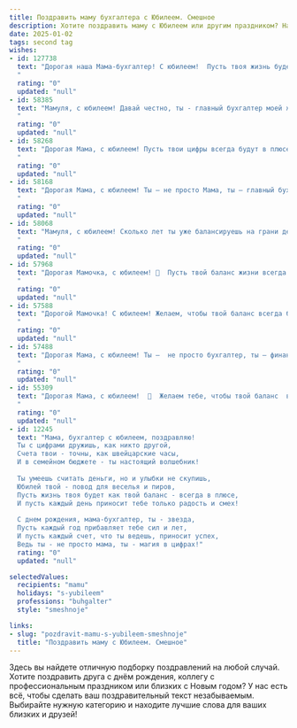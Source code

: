 ```yaml
---
title: Поздравить маму бухгалтера с Юбилеем. Смешное
description: Хотите поздравить маму с Юбилеем или другим праздником? Наш ИИ создаст незабываемое поздравление, а вы обязательно выделитесь среди других.  
date: 2025-01-02
tags: second tag
wishes:
- id: 127738
  text: "Дорогая наша Мама-бухгалтер! С юбилеем!  Пусть твоя жизнь будет такой же стабильной, как баланс на твоем счете, а настроение —  ярче, чем отчет о прибылях!  Желаем тебе  столько радости, что даже налоговая позавидует, и чтобы все твои  \"расходы\"  были только на  приятные вещи!  С праздником!
  "
  rating: "0"
  updated: "null"
- id: 58385
  text: "Мамуля, с юбилеем! Давай честно, ты - главный бухгалтер моей жизни, балансируешь поступления любви и траты на мои шалости с юного возраста. За годы своей работы ты провела больше аудитов, чем  \"Роснефть\", но за все время не нашла ни одной ошибки в моих поступках (ну почти!).  Желаю тебе оставаться самой красивой, самой мудрой и, конечно же, самой щедрой женщиной на свете! Счастья тебе, здоровья и  пусть \"черный\" юмор в твоей жизни будет только в анекдотах! 😉
  "
  rating: "0"
  updated: "null"
- id: 58268
  text: "Дорогая Мама, с юбилеем! Пусть твои цифры всегда будут в плюсе, дебетовые и кредитовые балансы - в идеальном порядке, а жизнь - в вечном цейтноте от счастья!  🎉
  "
  rating: "0"
  updated: "null"
- id: 58168
  text: "Дорогая Мама, с юбилеем! Ты – не просто Мама, ты – главный бухгалтер нашей семьи, и, как известно, с деньгами шутки плохи. А вот с тобой шутить можно!  Пусть твоя жизнь будет полна не только финансовых успехов, но и радости, любви и, конечно же, вкусных тортов! 🍰🎉🥂
  "
  rating: "0"
  updated: "null"
- id: 58068
  text: "Мамуля, с юбилеем! Сколько лет ты уже балансируешь на грани дефицита и прибыли, ведёшь подсчеты, не давая ни единому рублю ускользнуть? Поздравляем тебя и желаем, чтобы твой личный бюджет всегда был в плюсе, а  счета –  пополнялись стабильно и без перебоев. 😂🥂
  "
  rating: "0"
  updated: "null"
- id: 57968
  text: "Дорогая Мамочка, с юбилеем! 🎉  Пусть твой баланс жизни всегда будет в плюсе, а дебет с кредитом - идеально сходится! 😉  Желаю тебе, чтобы  зарплата росла быстрее, чем цены, а отпуск был бесконечным! 😜
  "
  rating: "0"
  updated: "null"
- id: 57588
  text: "Дорогой Мамочка! С юбилеем! Желаем, чтобы твой баланс всегда был положительным, а дебет с кредитом дружно плясали! Пусть в твоей жизни будет больше приятных трат, а нули в цифрах твоего благосостояния растут с космической скоростью! 🎉
  "
  rating: "0"
  updated: "null"
- id: 57488
  text: "Дорогая Мама, с юбилеем! Ты —  не просто бухгалтер, ты — финансовый волшебник, способный превратить любую сумму в праздник! Пусть твой счет всегда будет в плюсе, а жизнь – в дефиците забот. 😉
  "
  rating: "0"
  updated: "null"
- id: 55309
  text: "Дорогая Мама, с юбилеем!  🥳  Желаем тебе, чтобы твой баланс  всегда был положительным,  а дебет  с кредитом  никогда не расходились,  даже в  личной жизни!  😂  🥳🍾
  "
  rating: "0"
  updated: "null"
- id: 12245
  text: "Мама, бухгалтер с юбилеем, поздравляю!
  Ты с цифрами дружишь, как никто другой,
  Счета твои - точны, как швейцарские часы,
  И в семейном бюджете - ты настоящий волшебник!
  
  Ты умеешь считать деньги, но и улыбки не скупишь,
  Юбилей твой - повод для веселья и пиров,
  Пусть жизнь твоя будет как твой баланс - всегда в плюсе,
  И пусть каждый день приносит тебе только радость и смех!
  
  С днем рождения, мама-бухгалтер, ты - звезда,
  Пусть каждый год прибавляет тебе сил и лет,
  И пусть каждый счет, что ты ведешь, приносит успех,
  Ведь ты - не просто мама, ты - магия в цифрах!"
  rating: "0"
  updated: "null"

selectedValues:
  recipients: "mamu"
  holidays: "s-yubileem"
  professions: "buhgalter"
  style: "smeshnoje"

links:
- slug: "pozdravit-mamu-s-yubileem-smeshnoje"
  title: "Поздравить маму с Юбилеем. Смешное"
---
```


Здесь вы найдете отличную подборку поздравлений на любой случай.
Хотите поздравить друга с днём рождения, коллегу с профессиональным праздником или близких с Новым годом? У нас есть всё, чтобы сделать ваш поздравительный текст незабываемым. Выбирайте нужную категорию и находите лучшие слова для ваших близких и друзей!
